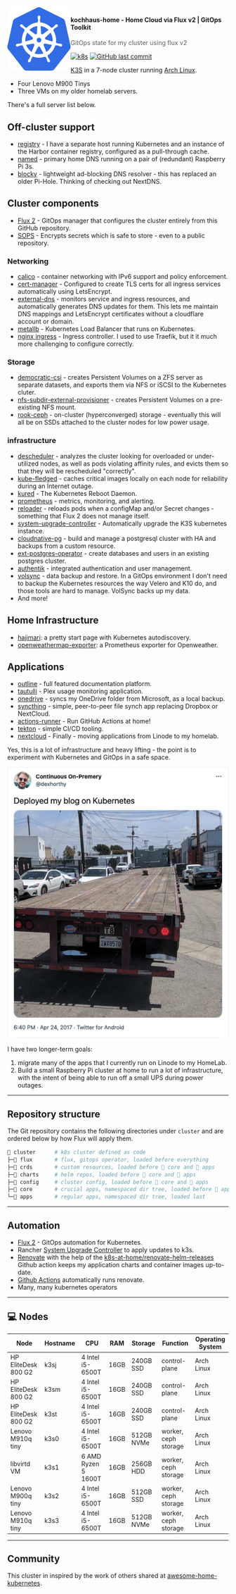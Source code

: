 <img src="https://raw.githubusercontent.com/kubernetes/kubernetes/master/logo/logo.svg" align="left" width="144px" height="144px">

#### kochhaus-home - Home Cloud via Flux v2 | GitOps Toolkit

> GitOps state for my cluster using flux v2

[![k8s](https://img.shields.io/badge/k8s-v1.27.1%2Bk3s1-green?style=flat-square)](https://k8s.io/)
[![GitHub last commit](https://img.shields.io/github/last-commit/haraldkoch/kochhaus-home?style=flat-square)](https://github.com/haraldkoch/kochhaus-home)

[K3S](https://k3s.io/) in a 7-node cluster running [Arch Linux](https://www.archlinux.org/).
- Four Lenovo M900 Tinys
- Three VMs on my older homelab servers.

There's a full server list below.

## Off-cluster support

- [registry](https://goharbor.io) - I have a separate host running Kubernetes and an instance of the Harbor container registry, configured as a pull-through cache.
- [named](https://www.isc.org/bind/) - primary home DNS running on a pair of (redundant) Raspberry Pi 3s.
- [blocky](https://github.com/0xERR0R/blocky) - lightweight ad-blocking DNS resolver - this has replaced an older Pi-Hole. Thinking of checking out NextDNS.

## Cluster components

- [Flux 2](https://github.com/fluxcd/flux2) - GitOps manager that configures the cluster entirely from this GitHub repository.
- [SOPS](https://toolkit.fluxcd.io/guides/mozilla-sops/) - Encrypts secrets which is safe to store - even to a public repository.

### Networking

- [calico](https://www.tigera.io/project-calico/) - container networking with IPv6 support and policy enforcement.
- [cert-manager](https://cert-manager.io/docs/) - Configured to create TLS certs for all ingress services automatically using LetsEncrypt.
- [external-dns](https://github.com/kubernetes-sigs/external-dns) - monitors service and ingress resources, and automatically generates DNS updates for them. This lets me maintain DNS mappings and LetsEncrypt certificates without a cloudflare account or domain.
- [metallb](https://metallb.universe.tf/) - Kubernetes Load Balancer that runs on Kubernetes.
- [nginx ingress](https://github.com/kubernetes/ingress-nginx) - Ingress controller. I used to use Traefik, but it it much more challenging to configure correctly.

### Storage

- [democratic-csi](https://github.com/democratic-csi/democratic-csi) - creates Persistent Volumes on a ZFS server as separate datasets, and exports them via NFS or iSCSI to the Kubernetes cluter.
- [nfs-subdir-external-provisioner](https://github.com/kubernetes-sigs/nfs-subdir-external-provisioner) - creates Persistent Volumes on a pre-existing NFS mount.
- [rook-ceph](https://rook.io/) - on-cluster (hyperconverged) storage - eventually this will all be on SSDs attached to the cluster nodes for low power usage.

### infrastructure

- [descheduler](https://github.com/kubernetes-sigs/descheduler) - analyzes the cluster looking for overloaded or under-utilized nodes, as well as pods violating affinity rules, and evicts them so that they will be rescheduled "correctly".
- [kube-fledged](https://github.com/senthilrch/kube-fledged) - caches critical images locally on each node for reliability during an Internet outage.
- [kured](https://github.com/weaveworks/kured) - The Kubernetes Reboot Daemon.
- [prometheus](https://github.com/prometheus-community/helm-charts/tree/main/charts/kube-prometheus-stack) - metrics, monitoring, and alerting.
- [reloader](https://github.com/stakater/Reloader) - reloads pods when a configMap and/or Secret changes - something that Flux 2 does not manage itself.
- [system-upgrade-controller](https://github.com/rancher/system-upgrade-controller) - Automatically upgrade the K3S kubernetes instance.
- [cloudnative-pg](https://cloudnative-pg.io/) - build and manage a postgresql cluster with HA and backups from a custom resource.
- [ext-postgres-operator](https://github.com/movetokube/postgres-operator) - create databases and users in an existing postgres cluster.
- [authentik](https://goauthentik.io/) - integrated authentication and user management.
- [volsync]() - data backup and restore. In a GitOps environment I don't need to backup the Kubernetes resources the way Velero and K10 do, and those tools are hard to manage. VolSync backs up my data.
- And more!

## Home Infrastructure

- [hajimari](https://github.com/toboshii/hajimari): a pretty start page with Kubernetes autodiscovery.
- [openweathermap-exporter](https://github.com/blackrez/openweathermap_exporter): a Prometheus exporter for Openweather.

## Applications

- [outline](https://www.getoutline.com/) - full featured documentation platform.
- [tautulli](https://github.com/Tautulli/Tautulli) - Plex usage monitoring application.
- [onedrive](https://github.com/abraunegg/onedrive) - syncs my OneDrive folder from Microsoft, as a local backup.
- [syncthing](https://syncthing.net/) - simple, peer-to-peer file synch app replacing Dropbox or NextCloud.
- [actions-runner](https://github.com/actions-runner-controller/actions-runner-controller) - Run GitHub Actions at home!
- [tekton](https://tekton.dev/) - simple CI/CD tooling.
- [nextcloud](https://nextcloud.com/) - Finally - moving applications from Linode to my homelab.

Yes, this is a lot of infrastructure and heavy lifting - the point is to experiment with Kubernetes and GitOps in a safe space.

[![dexhorthy](assets/blog-on-kubernetes.png)](https://twitter.com/dexhorthy/)

I have two longer-term goals:

1. migrate many of the apps that I currently run on Linode to my HomeLab.
2. Build a small Raspberry Pi cluster at home to run a lot of infrastructure, with the intent of being able to run off a small UPS during power outages.

---

## Repository structure

The Git repository contains the following directories under `cluster` and are ordered below by how Flux will apply them.

```sh
📁 cluster      # k8s cluster defined as code
├─📁 flux       # flux, gitops operator, loaded before everything
├─📁 crds       # custom resources, loaded before 📁 core and 📁 apps
├─📁 charts     # helm repos, loaded before 📁 core and 📁 apps
├─📁 config     # cluster config, loaded before 📁 core and 📁 apps
├─📁 core       # crucial apps, namespaced dir tree, loaded before 📁 apps
└─📁 apps       # regular apps, namespaced dir tree, loaded last
```

---

## Automation

- [Flux 2](https://github.com/fluxcd/flux2) - GitOps automation for Kubernetes.
- Rancher [System Upgrade Controller](https://github.com/rancher/system-upgrade-controller) to apply updates to k3s.
- [Renovate](https://github.com/renovatebot/renovate) with the help of the [k8s-at-home/renovate-helm-releases](https://github.com/k8s-at-home/renovate-helm-releases) Github action keeps my application charts and container images up-to-date.
- [Github Actions](https://docs.github.com/en/actions) automatically runs renovate.
- Many, many kubernetes operators

---

## 💻 Nodes

| Node                | Hostname | CPU             |  RAM | Storage   | Function             | Operating System |
|---------------------|----------|-----------------|------|-----------|----------------------|------------------|
| HP EliteDesk 800 G2 | k3sj | 4 Intel i5-6500T    | 16GB | 240GB SSD  | control-plane        | Arch Linux      |
| HP EliteDesk 800 G2 | k3sm | 4 Intel i5-6500T    | 16GB | 240GB SSD  | control-plane        | Arch Linux      |
| HP EliteDesk 800 G2 | k3st | 4 Intel i5-6500T    | 16GB | 240GB SSD  | control-plane        | Arch Linux      |
| Lenovo M910q tiny   | k3s0 | 4 Intel i5-6500T    | 16GB | 512GB NVMe | worker, ceph storage | Arch Linux      |
| libvirtd VM         | k3s1 | 6 AMD Ryzen 5 1600T | 16GB | 256GB HDD  | worker, ceph storage | Arch Linux      |
| Lenovo M900q tiny   | k3s2 | 4 Intel i5-6500T    | 16GB | 512GB SSD  | worker, ceph storage | Arch Linux      |
| Lenovo M910q tiny   | k3s3 | 4 Intel i5-6500T    | 16GB | 512GB NVMe | worker, ceph storage | Arch Linux      |

---

## Community

This cluster in inspired by the work of others shared at [awesome-home-kubernetes](https://github.com/k8s-at-home/awesome-home-kubernetes).
